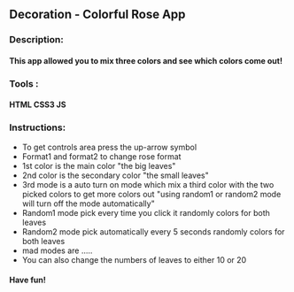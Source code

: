 ## Decoration - Colorful Rose App
### Description:
#### This app allowed you to mix three colors and see which colors come out!
### Tools :
#### HTML CSS3 JS
### Instructions:
- To get controls area press the up-arrow symbol
- Format1 and format2 to change rose format
- 1st color is the main color "the big leaves"
- 2nd color is the secondary color "the small leaves"
- 3rd mode is a auto turn on mode which mix a third color with the two picked colors to get more colors out "using random1 or random2 mode will turn off the mode automatically"
- Random1 mode pick every time you click it randomly colors for both leaves
- Random2 mode pick automatically every 5 seconds randomly colors for both leaves
- mad modes are .....
- You can also change the numbers of leaves to either 10 or 20 
#### Have fun!